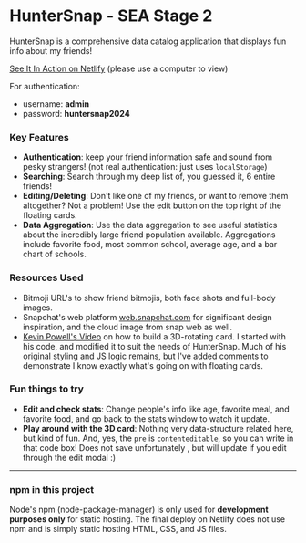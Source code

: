 # HunterSnap - SEA Stage 2
HunterSnap is a comprehensive data catalog application that displays fun info about my friends!

[See It In Action on Netlify](https://glittering-faun-b6f4ab.netlify.app/ "See It In Action") (please use a computer to view)

For authentication:
- username: **admin**
- password: **huntersnap2024**

### Key  Features
- **Authentication**: keep your friend information safe and sound from pesky strangers! (not real authentication: just uses `localStorage`)
- **Searching**: Search through my deep list of, you guessed it, 6 entire friends!
- **Editing/Deleting**: Don't like one of my friends, or want to remove them altogether? Not a problem! Use the edit button on the top right of the floating cards.
- **Data Aggregation**: Use the data aggregation to see useful statistics about the incredibly large friend population available. Aggregations include favorite food, most common school, average age, and a bar chart of schools.

### Resources Used
- Bitmoji URL's to show friend bitmojis, both face shots and full-body images.
- Snapchat's web platform [web.snapchat.com](https://web.snapchat.com "web.snapchat.com") for significant design inspiration, and the cloud image from snap web as well.
- [Kevin Powell's Video](https://www.youtube.com/watch?v=Z-3tPXf9a7M "Kevin Powell's Video") on how to build a 3D-rotating card. I started with his code, and modified it to suit the needs of HunterSnap. Much of his original styling and JS logic remains, but I've added comments to demonstrate I know exactly what's going on with floating cards.

### Fun things to try
- **Edit and check stats**: Change people's info like age, favorite meal, and favorite food, and go back to the stats window to watch it update.
- **Play around with the 3D card**: Nothing very data-structure related here, but kind of fun. And, yes, the `pre` is `contenteditable`, so you can write in that code box! Does not save unfortunately , but will update if you edit through the edit modal :)

---
### npm in this project
Node's npm (node-package-manager) is only used for **development purposes only** for static hosting. The final deploy on Netlify does not use npm and is simply static hosting HTML, CSS, and JS files.
